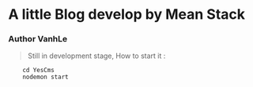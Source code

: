 # A little Blog develop by Mean Stack 
### Author VanhLe
> Still in development stage,
> How to start it :
```
    cd YesCms
    nodemon start
```